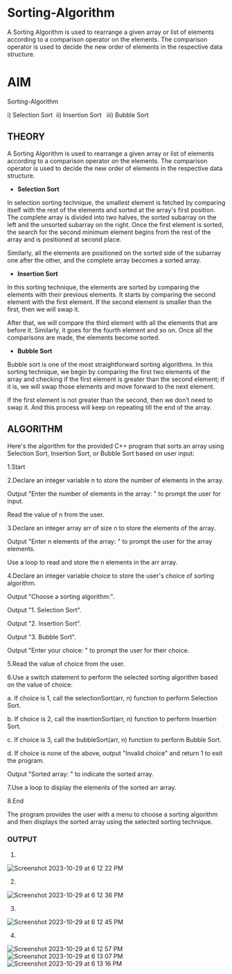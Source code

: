 # Sorting-Algorithm
A Sorting Algorithm is used to rearrange a given array or list of elements according to a comparison operator on the elements. The comparison operator is used to decide the new order of elements in the respective data structure.


# **AIM**

Sorting-Algorithm

i) Selection Sort  ii) Insertion Sort   iii) Bubble Sort

## **THEORY**

A Sorting Algorithm is used to rearrange a given array or list of elements according to a comparison operator on the elements. The comparison operator is used to decide the new order of elements in the respective data structure.


- **Selection Sort**

In selection sorting technique, the smallest element is fetched by comparing itself with the rest of the elements and sorted at the array's first position. The complete array is divided into two halves, the sorted subarray on the left and the unsorted subarray on the right. Once the first element is sorted, the search for the second minimum element begins from the rest of the array and is positioned at second place.


Similarly, all the elements are positioned on the sorted side of the subarray one after the other, and the complete array becomes a sorted array.

- **Insertion Sort**

In this sorting technique, the elements are sorted by comparing the elements with their previous elements. It starts by comparing the second element with the first element. If the second element is smaller than the first, then we will swap it.


After that, we will compare the third element with all the elements that are before it. Similarly, it goes for the fourth element and so on. Once all the comparisons are made, the elements become sorted. 

- **Bubble Sort**

Bubble sort is one of the most straightforward sorting algorithms. In this sorting technique, we begin by comparing the first two elements of the array and checking if the first element is greater than the second element; if it is, we will swap those elements and move forward to the next element. 




If the first element is not greater than the second, then we don’t need to swap it. And this process will keep on repeating till the end of the array.



## **ALGORITHM**

Here's the algorithm for the provided C++ program that sorts an array using Selection Sort, Insertion Sort, or Bubble Sort based on user input:

1.Start

2.Declare an integer variable n to store the number of elements in the array.

Output "Enter the number of elements in the array: " to prompt the user for input.

Read the value of n from the user.

3.Declare an integer array arr of size n to store the elements of the array.

Output "Enter n elements of the array: " to prompt the user for the array elements.

Use a loop to read and store the n elements in the arr array.

4.Declare an integer variable choice to store the user's choice of sorting algorithm.

Output "Choose a sorting algorithm:".

Output "1. Selection Sort".

Output "2. Insertion Sort".

Output "3. Bubble Sort".

Output "Enter your choice: " to prompt the user for their choice.

5.Read the value of choice from the user.

6.Use a switch statement to perform the selected sorting algorithm based on the value of choice:

a. If choice is 1, call the selectionSort(arr, n) function to perform Selection Sort.

b. If choice is 2, call the insertionSort(arr, n) function to perform Insertion Sort.

c. If choice is 3, call the bubbleSort(arr, n) function to perform Bubble Sort.

d. If choice is none of the above, output "Invalid choice" and return 1 to exit the program.

Output "Sorted array: " to indicate the sorted array.

7.Use a loop to display the elements of the sorted arr array.

8.End

The program provides the user with a menu to choose a sorting algorithm and then displays the sorted array using the selected sorting technique.

### **OUTPUT**

1. 
![Screenshot 2023-10-29 at 6 12 22 PM](https://github.com/sanskkriti/Sorting-Algorithm/assets/140137289/9a27f1ba-b491-4d51-adda-abed7e39fe5c)


2.

![Screenshot 2023-10-29 at 6 12 36 PM](https://github.com/sanskkriti/Sorting-Algorithm/assets/140137289/22c3c8aa-6218-4bef-931b-9e07fdd174a0)

3.
![Screenshot 2023-10-29 at 6 12 45 PM](https://github.com/sanskkriti/Sorting-Algorithm/assets/140137289/fb8ecca5-6422-4e57-9391-35d3490f341b)


4.

![Screenshot 2023-10-29 at 6 12 57 PM](https://github.com/sanskkriti/Sorting-Algorithm/assets/140137289/dc0a3d0b-47bd-4556-99b6-77ac95e5a10a)
![Screenshot 2023-10-29 at 6 13 07 PM](https://github.com/sanskkriti/Sorting-Algorithm/assets/140137289/814d3fef-b96f-40a3-a31a-0270a14dc1f1)
![Screenshot 2023-10-29 at 6 13 16 PM](https://github.com/sanskkriti/Sorting-Algorithm/assets/140137289/6a5c4682-45b2-4f9f-85c2-d3b6863e3379)
